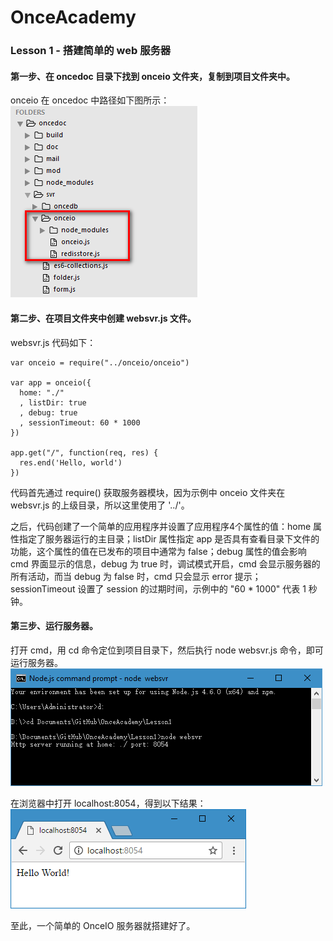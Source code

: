 # OnceAcademy
### Lesson 1 - 搭建简单的 web 服务器    
#### 第一步、在 oncedoc 目录下找到 onceio 文件夹，复制到项目文件夹中。  

onceio 在 oncedoc 中路径如下图所示：  
![onceio 在 oncedoc 中路径][1]   

#### 第二步、在项目文件夹中创建 websvr.js 文件。  

websvr.js 代码如下：  

    var onceio = require("../onceio/onceio")

    var app = onceio({
      home: "./"
      , listDir: true
      , debug: true
      , sessionTimeout: 60 * 1000
    })
    
    app.get("/", function(req, res) {
      res.end('Hello, world')
    })

代码首先通过 require() 获取服务器模块，因为示例中 onceio 文件夹在 websvr.js 的上级目录，所以这里使用了 '../'。  

之后，代码创建了一个简单的应用程序并设置了应用程序4个属性的值：home 属性指定了服务器运行的主目录；listDir 属性指定 app 是否具有查看目录下文件的功能，这个属性的值在已发布的项目中通常为 false；debug 属性的值会影响 cmd 界面显示的信息，debug 为 true 时，调试模式开启，cmd 会显示服务器的所有活动，而当 debug 为 false 时，cmd 只会显示 error 提示；sessionTimeout 设置了 session 的过期时间，示例中的 "60 * 1000" 代表 1 秒钟。

 

#### 第三步、运行服务器。

打开 cmd，用 cd 命令定位到项目目录下，然后执行 node websvr.js 命令，即可运行服务器。
![cmd 效果][2]


在浏览器中打开 localhost:8054，得到以下结果：
![浏览器效果][3]


至此，一个简单的 OnceIO 服务器就搭建好了。


  [1]: https://raw.githubusercontent.com/OnceDoc/images/gh-pages/OnceAcademy/Lesson1/onceio_path.png
  [2]: https://raw.githubusercontent.com/OnceDoc/images/gh-pages/OnceAcademy/Lesson1/cmd.png
  [3]: https://raw.githubusercontent.com/OnceDoc/images/gh-pages/OnceAcademy/Lesson1/webpage.png
